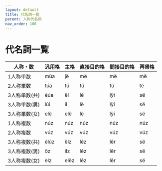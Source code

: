 ```yaml
---
layout: default
title: 代名詞一覧
parent: 人称代名詞
nav_order: 100
---
```


# 代名詞一覧

| 人称・数      | 汎用格    | 主格      | 直接目的格 | 間接目的格 | 再帰格    |
|---------------|-----------|-----------|------------|------------|-----------|
| 1人称単数     | múa       | jë        | më         | më         | më        |
| 2人称単数     | túa       | tü        | tü         | tü         | të        |
| 3人称単数(共) | éúa       | ël        | lé         | lÿi        | së        |
| 3人称単数(男) | lúi       | il        | lë         | lÿi        | së        |
| 3人称単数(女) | elë       | elë       | lë         | lÿi        | së        |
| 1人称複数     | núz       | núz       | núz        | núz        | núz       |
| 2人称複数     | vúz       | vúz       | vúz        | vúz        | vúz       |
| 3人称複数(共) | élúz      | ëlz       | léz        | lêr        | së        |
| 3人称複数(男) | öz        | ilz       | léz        | lêr        | së        |
| 3人称複数(女) | èlz       | elëz      | léz        | lêr        | së        |
